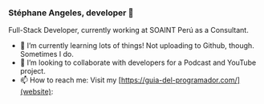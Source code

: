 ### Stéphane Angeles, developer 👋

Full-Stack Developer, currently working at SOAINT Perú as a Consultant. 

- 🌱 I’m currently learning lots of things! Not uploading to Github, though. Sometimes I do.
- 👯 I’m looking to collaborate with developers for a Podcast and YouTube project.
- 📫 How to reach me: Visit my [https://guia-del-programador.com/](website):
